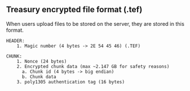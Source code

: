 ## Treasury encrypted file format (.tef)
When users upload files to be stored on the server, they are stored in this format.
```
HEADER:
	1. Magic number (4 bytes -> 2E 54 45 46) (.TEF)

CHUNK:
	1. Nonce (24 bytes)
	2. Encrypted chunk data (max ~2.147 GB for safety reasons)
	  a. Chunk id (4 bytes -> big endian)
	  b. Chunk data
	3. poly1305 authentication tag (16 bytes)
```
